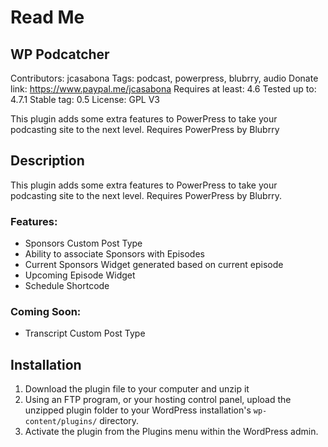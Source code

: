 # Read Me

##  WP Podcatcher
Contributors: jcasabona
Tags: podcast, powerpress, blubrry, audio
Donate link: https://www.paypal.me/jcasabona
Requires at least: 4.6
Tested up to: 4.7.1
Stable tag: 0.5
License: GPL V3

This plugin adds some extra features to PowerPress to take your podcasting site to the next level. Requires PowerPress by Blubrry

## Description
This plugin adds some extra features to PowerPress to take your podcasting site to the next level. Requires PowerPress by Blubrry.

### Features:
* Sponsors Custom Post Type
* Ability to associate Sponsors with Episodes
* Current Sponsors Widget generated based on current episode
* Upcoming Episode Widget
* Schedule Shortcode

### Coming Soon:
* Transcript Custom Post Type

## Installation
1. Download the plugin file to your computer and unzip it
2. Using an FTP program, or your hosting control panel, upload the unzipped plugin folder to your WordPress installation\'s `wp-content/plugins/`  directory.
2. Activate the plugin from the Plugins menu within the WordPress admin.
